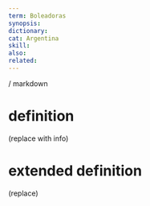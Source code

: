 ```yaml
---
term: Boleadoras
synopsis:
dictionary:
cat: Argentina
skill: 
also: 
related: 
---
```

/ 
  markdown
  # definition
  (replace with info)
  # extended definition
  (replace)
